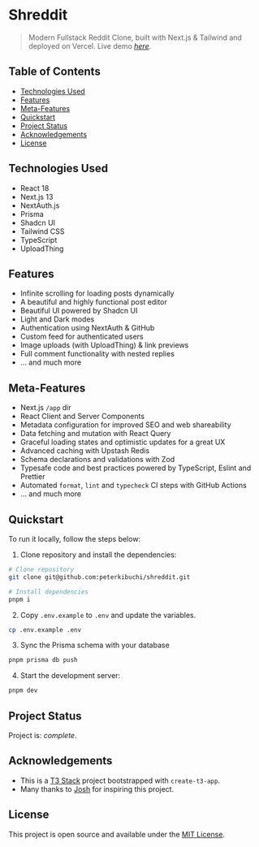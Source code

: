# Shreddit

> Modern Fullstack Reddit Clone, built with Next.js & Tailwind and deployed on Vercel.
> Live demo [_here_](https://shreddit.vercel.app).

## Table of Contents

- [Technologies Used](#technologies-used)
- [Features](#features)
- [Meta-Features](#meta-features)
- [Quickstart](#quickstart)
- [Project Status](#project-status)
- [Acknowledgements](#acknowledgements)
- [License](#license)

## Technologies Used

- React 18
- Next.js 13
- NextAuth.js
- Prisma
- Shadcn UI
- Tailwind CSS
- TypeScript
- UploadThing

## Features

- Infinite scrolling for loading posts dynamically
- A beautiful and highly functional post editor
- Beautiful UI powered by Shadcn UI
- Light and Dark modes
- Authentication using NextAuth & GitHub
- Custom feed for authenticated users
- Image uploads (with UploadThing) & link previews
- Full comment functionality with nested replies
- ... and much more

## Meta-Features

- Next.js `/app` dir
- React Client and Server Components
- Metadata configuration for improved SEO and web shareability
- Data fetching and mutation with React Query
- Graceful loading states and optimistic updates for a great UX
- Advanced caching with Upstash Redis
- Schema declarations and validations with Zod
- Typesafe code and best practices powered by TypeScript, Eslint and Prettier
- Automated `format`, `lint` and `typecheck` CI steps with GitHub Actions
- ... and much more

## Quickstart

To run it locally, follow the steps below:

1. Clone repository and install the dependencies:

```bash
# Clone repository
git clone git@github.com:peterkibuchi/shreddit.git

# Install dependencies
pnpm i
```

2. Copy `.env.example` to `.env` and update the variables.

```bash
cp .env.example .env
```

3. Sync the Prisma schema with your database

```bash
pnpm prisma db push
```

4. Start the development server:

```bash
pnpm dev
```

## Project Status

Project is: _complete_.

## Acknowledgements

- This is a [T3 Stack](https://create.t3.gg) project bootstrapped with `create-t3-app`.
- Many thanks to [Josh](https://www.youtube.com/@joshtriedcoding) for inspiring this project.

## License

This project is open source and available under the [MIT License](./LICENSE).
